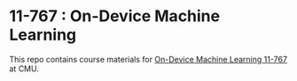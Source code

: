 # 11-767 : On-Device Machine Learning

This repo contains course materials for [On-Device Machine Learning 11-767](https://cmu-odml.github.io/) at CMU.
